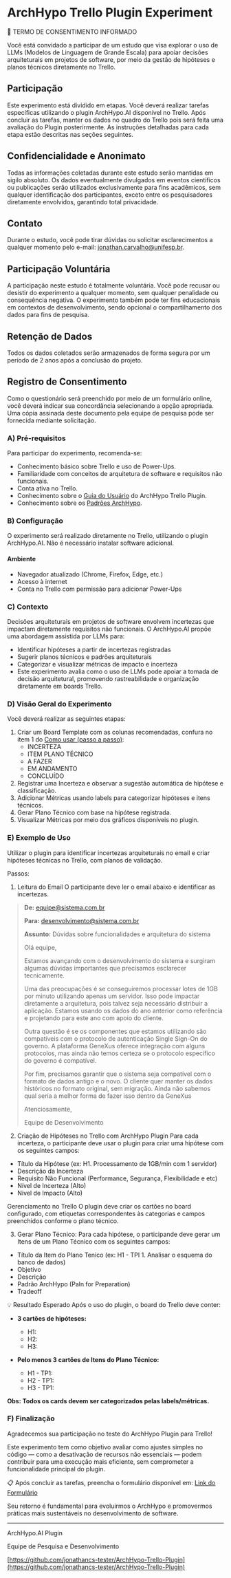 # ArchHypo Trello Plugin Experiment
📝 TERMO DE CONSENTIMENTO INFORMADO

Você está convidado a participar de um estudo que visa explorar o uso de LLMs (Modelos de Linguagem de Grande Escala) para apoiar decisões arquiteturais em projetos de software, por meio da gestão de hipóteses e planos técnicos diretamente no Trello.

## Participação

Este experimento está dividido em etapas. Você deverá realizar tarefas específicas utilizando o plugin ArchHypo.AI disponível no Trello.
Após concluir as tarefas, manter os dados no quadro do Trello pois será feita uma avaliação do Plugin posterirmente.
As instruções detalhadas para cada etapa estão descritas nas seções seguintes.

## Confidencialidade e Anonimato
Todas as informações coletadas durante este estudo serão mantidas em sigilo absoluto. 
Os dados eventualmente divulgados em eventos científicos ou publicações serão utilizados exclusivamente para fins acadêmicos, sem qualquer identificação dos participantes, exceto entre os pesquisadores diretamente envolvidos, garantindo total privacidade.

## Contato
Durante o estudo, você pode tirar dúvidas ou solicitar esclarecimentos a qualquer momento pelo e-mail: [jonathan.carvalho@unifesp.br](jonathan.carvalho@unifesp.br).

## Participação Voluntária
A participação neste estudo é totalmente voluntária. Você pode recusar ou desistir do experimento a qualquer momento, sem qualquer penalidade ou consequência negativa.
O experimento também pode ter fins educacionais em contextos de desenvolvimento, sendo opcional o compartilhamento dos dados para fins de pesquisa.

## Retenção de Dados
Todos os dados coletados serão armazenados de forma segura por um período de 2 anos após a conclusão do projeto.

## Registro de Consentimento
Como o questionário será preenchido por meio de um formulário online, você deverá indicar sua concordância selecionando a opção apropriada. 
Uma cópia assinada deste documento pela equipe de pesquisa pode ser fornecida mediante solicitação.

### A) Pré-requisitos
Para participar do experimento, recomenda-se:

- Conhecimento básico sobre Trello e uso de Power-Ups.
- Familiaridade com conceitos de arquitetura de software e requisitos não funcionais.
- Conta ativa no Trello.
- Conhecimento sobre o [Guia do Usuário](README-tutorial.md) do ArchHypo Trello Plugin.
- Conhecimento sobre os [Padrões ArchHypo](README-padroes.md).

### B) Configuração
O experimento será realizado diretamente no Trello, utilizando o plugin ArchHypo.AI. 
Não é necessário instalar software adicional.

#### Ambiente
- Navegador atualizado (Chrome, Firefox, Edge, etc.)
- Acesso à internet
- Conta no Trello com permissão para adicionar Power-Ups

### C) Contexto
Decisões arquiteturais em projetos de software envolvem incertezas que impactam diretamente requisitos não funcionais. O ArchHypo.AI propõe uma abordagem assistida por LLMs para:

- Identificar hipóteses a partir de incertezas registradas
- Sugerir planos técnicos e padrões arquiteturais
- Categorizar e visualizar métricas de impacto e incerteza
- Este experimento avalia como o uso de LLMs pode apoiar a tomada de decisão arquitetural, promovendo rastreabilidade e organização diretamente em boards Trello.

### D) Visão Geral do Experimento
Você deverá realizar as seguintes etapas:

1) Criar um Board Template com as colunas recomendadas, confura no item 1 do [Como usar (passo a passo)](#e--como-usar-passo-a-passo):
   - INCERTEZA
   - ITEM PLANO TÉCNICO
   - A FAZER
   - EM ANDAMENTO
   - CONCLUÍDO
2) Registrar uma Incerteza e observar a sugestão automática de hipótese e classificação.
3) Adicionar Métricas usando labels para categorizar hipóteses e itens técnicos.
4) Gerar Plano Técnico com base na hipótese registrada.
5) Visualizar Métricas por meio dos gráficos disponíveis no plugin.

### E) Exemplo de Uso 

Utilizar o plugin para identificar incertezas arquiteturais no email e criar hipóteses técnicas no Trello, com planos de validação.

Passos:
1) Leitura do Email
   O participante deve ler o email abaixo e identificar as incertezas.

> **De:** equipe@sistema.com.br
> 
> **Para:** desenvolvimento@sistema.com.br
> 
> **Assunto:** Dúvidas sobre funcionalidades e arquitetura do sistema  
>  
> Olá equipe,  
>  
> Estamos avançando com o desenvolvimento do sistema e surgiram algumas dúvidas importantes que precisamos esclarecer tecnicamente.  
>  
> Uma das preocupações é se conseguiremos processar lotes de 1GB por minuto utilizando apenas um servidor.
> Isso pode impactar diretamente a arquitetura, pois talvez seja necessário distribuir a aplicação.
>Estamos usando os dados do ano anterior como referência e projetando para este ano com apoio do cliente. 
>  
> Outra questão é se os componentes que estamos utilizando são compatíveis com o protocolo de autenticação Single Sign-On do governo.
> A plataforma GeneXus oferece integração com alguns protocolos, mas ainda não temos certeza se o protocolo específico do governo é compatível.
>
> Por fim, precisamos garantir que o sistema seja compatível com o formato de dados antigo e o novo.
> O cliente quer manter os dados históricos no formato original, sem migração.
> Ainda não sabemos qual seria a melhor forma de fazer isso dentro da GeneXus  
>  
> Atenciosamente,
> 
> Equipe de Desenvolvimento 


2) Criação de Hipóteses no Trello com ArchHypo Plugin
   Para cada incerteza, o participante deve usar o plugin para criar uma hipótese com os seguintes campos:

- Título da Hipótese (ex: H1. Processamento de 1GB/min com 1 servidor)
- Descrição da Incerteza
- Requisito Não Funcional (Performance, Segurança, Flexibilidade e etc)
- Nível de Incerteza (Alto)
- Nivel de Impacto (Alto)

Gerenciamento no Trello
O plugin deve criar os cartões no board configurado, com etiquetas correspondentes às categorias e campos preenchidos conforme o plano técnico.

3) Gerar Plano Técnico:
   Para cada hipótese, o participande deve gerar um Itens de um Plano Técnico com os seguintes campos:

- Título da Item do Plano Tenico (ex: H1 - TPI 1. Analisar o esquema do banco de dados)
- Objetivo
- Descrição
- Padrão ArchHypo (Paln for Preparation)
- Tradeoff

💡 Resultado Esperado
Após o uso do plugin, o board do Trello deve conter:

- **3 cartões de hipóteses:**
    - H1: 
    - H2: 
    - H3: 

- **Pelo menos 3 cartões de Itens do Plano Técnico:**
    - H1 - TP1: 
    - H2 - TP1: 
    - H3 - TP1: 

**Obs: Todos os cards devem ser categorizados pelas labels/métricas.**

### F) Finalização

Agradecemos sua participação no teste do ArchHypo Plugin para Trello!

Este experimento tem como objetivo avaliar como ajustes simples no código — como a desativação de recursos não essenciais — podem contribuir para uma execução mais eficiente, sem comprometer a funcionalidade principal do plugin.

📋 Após concluir as tarefas, preencha o formulário disponível em: [Link do Formulário](https://forms.gle/SzHdND58MWyCouZr8)

Seu retorno é fundamental para evoluirmos o ArchHypo e promovermos práticas mais sustentáveis no desenvolvimento de software.

--------------------------------------------------------------------------------------------------------------------

ArchHypo.AI Plugin

Equipe de Pesquisa e Desenvolvimento

[https://github.com/jonathancs-tester/ArchHypo-Trello-Plugin](https://github.com/jonathancs-tester/ArchHypo-Trello-Plugin)


